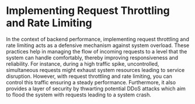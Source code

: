 # Implementing Request Throttling and Rate Limiting 

In the context of backend performance, implementing request throttling and rate limiting acts as a defensive mechanism against system overload. These practices help in managing the flow of incoming requests to a level that the system can handle comfortably, thereby improving responsiveness and reliability. For instance, during a high traffic spike, uncontrolled, simultaneous requests might exhaust system resources leading to service disruption. However, with request throttling and rate limiting, you can control this traffic ensuring a steady performance. Furthermore, it also provides a layer of security by thwarting potential DDoS attacks which aim to flood the system with requests leading to a system crash.